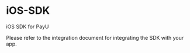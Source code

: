 # iOS-SDK
iOS SDK for PayU

Please refer to the integration document for integrating the SDK with your app.
